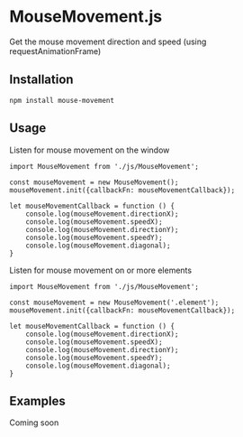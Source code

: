 # MouseMovement.js

Get the mouse movement direction and speed (using requestAnimationFrame)

## Installation

```
npm install mouse-movement
```

## Usage

Listen for mouse movement on the window

```
import MouseMovement from './js/MouseMovement';

const mouseMovement = new MouseMovement();
mouseMovement.init({callbackFn: mouseMovementCallback});

let mouseMovementCallback = function () {
    console.log(mouseMovement.directionX);
    console.log(mouseMovement.speedX);
    console.log(mouseMovement.directionY);
    console.log(mouseMovement.speedY);
    console.log(mouseMovement.diagonal);
}
```

Listen for mouse movement on or more elements

```
import MouseMovement from './js/MouseMovement';

const mouseMovement = new MouseMovement('.element');
mouseMovement.init({callbackFn: mouseMovementCallback});

let mouseMovementCallback = function () {
    console.log(mouseMovement.directionX);
    console.log(mouseMovement.speedX);
    console.log(mouseMovement.directionY);
    console.log(mouseMovement.speedY);
    console.log(mouseMovement.diagonal);
}
```

## Examples

Coming soon